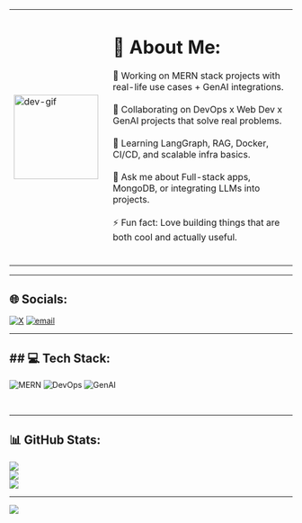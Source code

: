 <table>
<tr>
<td width="160px">
  <img src="https://media.giphy.com/media/v1.Y2lkPTc5MGI3NjExY3lxZnpwdmtya2ZvMWU0OWNqdzA1d2Zrd2dzcDNzYTdhM3FqM3Z1OSZlcD12MV9naWZzX3NlYXJjaCZjdD1n/3jcgPn9fzfaXc1EHJC/giphy.gif" width="150" height="150" alt="dev-gif">
</td>
<td>

# 💫 About Me:
🧠 Working on MERN stack projects with real-life use cases + GenAI integrations.<br><br>
🤝 Collaborating on DevOps x Web Dev x GenAI projects that solve real problems.<br><br>
🌱 Learning LangGraph, RAG, Docker, CI/CD, and scalable infra basics.<br><br>
💬 Ask me about Full-stack apps, MongoDB, or integrating LLMs into projects.<br><br>
⚡ Fun fact: Love building things that are both cool and actually useful.<br><br>

</td>
</tr>
</table>

---

## 🌐 Socials:
[![X](https://img.shields.io/badge/X-black.svg?logo=X&logoColor=white)](https://x.com/@GoelByte) [![email](https://img.shields.io/badge/Email-D14836?logo=gmail&logoColor=white)](mailto:rahul20031975@gmail.com) 

---

## ## 💻 Tech Stack:

![MERN](https://img.shields.io/badge/MERN-Stack-%23232F3E?style=for-the-badge&logo=react&logoColor=white)
![DevOps](https://img.shields.io/badge/DevOps-%23007ACC.svg?style=for-the-badge&logo=docker&logoColor=white)
![GenAI](https://img.shields.io/badge/GenAI-%237428C8.svg?style=for-the-badge&logo=OpenAI&logoColor=white)


<br>

<!-- Your full tech stack stays here -->


</details>

---

## 📊 GitHub Stats:
![](https://github-readme-stats.vercel.app/api?username=GoelByte&theme=github_dark&hide_border=false&include_all_commits=false&count_private=true)<br/>
![](https://nirzak-streak-stats.vercel.app/?user=GoelByte&theme=github_dark&hide_border=false)<br/>
![](https://github-readme-stats.vercel.app/api/top-langs/?username=GoelByte&theme=github_dark&hide_border=false&include_all_commits=false&count_private=true&layout=compact)

---

[![](https://visitcount.itsvg.in/api?id=GoelByte&icon=0&color=0)](https://visitcount.itsvg.in)

<!-- Proudly created with GPRM ( https://gprm.itsvg.in ) -->
